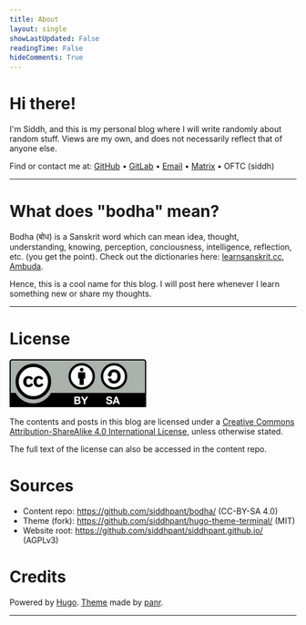 ```yaml
---
title: About
layout: single
showLastUpdated: False
readingTime: False
hideComments: True
---
```


# Hi there!

I'm Siddh, and this is my personal blog where I will write randomly about random stuff. Views are my own, and does not necessarily reflect that of anyone else.

Find or contact me at: [GitHub](https://github.com/siddhpant) • [GitLab](https://gitlab.com/siddhpant) • [Email](https://siddh.me/email_me) • [Matrix](https://matrix.to/#/@siddhpant:matrix.org) • OFTC (siddh)

---

# What does "bodha" mean?

Bodha (बोध) is a Sanskrit word which can mean idea, thought, understanding, knowing, perception, conciousness, intelligence, reflection, etc. (you get the point). Check out the dictionaries here: [learnsanskrit.cc](https://www.learnsanskrit.cc/translate?search=bodha&dir=se), [Ambuda](https://ambuda.org/tools/dictionaries/mw,shabdasagara,apte,vacaspatyam,shabdakalpadruma,amara,apte-sh,shabdartha-kaustubha/bodha).

Hence, this is a cool name for this blog. I will post here whenever I learn something new or share my thoughts.

---

# License

![](index.assets/cc-by-sa.svg)

The contents and posts in this blog are licensed under a [Creative Commons Attribution-ShareAlike 4.0 International License](http://creativecommons.org/licenses/by-sa/4.0/), unless otherwise stated.

The full text of the license can also be accessed in the content repo.

# Sources

- Content repo: https://github.com/siddhpant/bodha/ (CC-BY-SA 4.0)
- Theme (fork): https://github.com/siddhpant/hugo-theme-terminal/ (MIT)
- Website root: https://github.com/siddhpant/siddhpant.github.io/ (AGPLv3)

# Credits

Powered by [Hugo](https://gohugo.io/). [Theme](https://github.com/panr/hugo-theme-terminal) made by [panr](https://github.com/panr).

---
